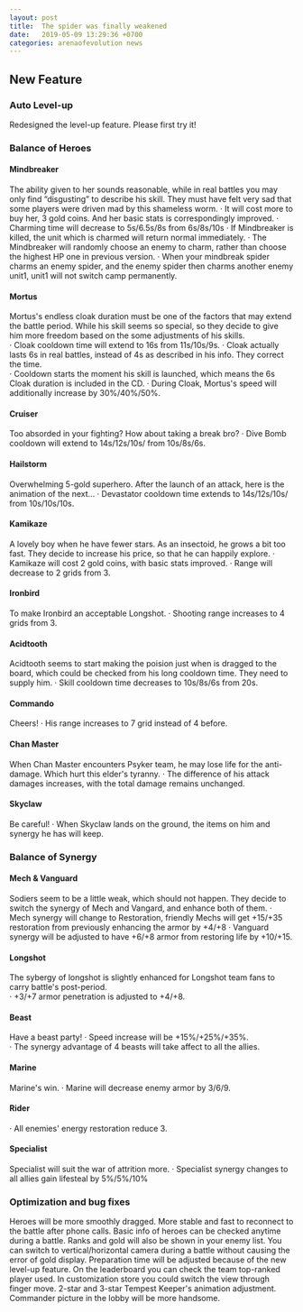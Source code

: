```yaml
---
layout: post
title:  The spider was finally weakened
date:   2019-05-09 13:29:36 +0700
categories: arenaofevolution news
---
```

## New Feature
 
### Auto Level-up
Redesigned the level-up feature. Please first try it!
 
### Balance of Heroes

#### Mindbreaker
 
The ability given to her sounds reasonable, while in real battles you may only find “disgusting” to describe his skill. They must have felt very sad that some players were driven mad by this shameless worm. 
· It will cost more to buy her, 3 gold coins. And her basic stats is correspondingly improved.
· Charming time will decrease to 5s/6.5s/8s from 6s/8s/10s
· If Mindbreaker is killed, the unit which is charmed will return normal immediately.
· The Mindbreaker will randomly choose an enemy to charm, rather than choose the highest HP one in previous version.
· When your mindbreak spider charms an enemy spider, and the enemy spider then charms another enemy unit1, unit1 will not switch camp permanently.
 
#### Mortus
Mortus's endless cloak duration must be one of the factors that may extend the battle period. While his skill seems so special, so they decide to give him more freedom based on the some adjustments of his skills.   
· Cloak cooldown time will extend to 16s from 11s/10s/9s.
· Cloak actually lasts 6s in real battles, instead of 4s as described in his info. They correct the time.  
· Cooldown starts the moment his skill is launched, which means the 6s Cloak duration is included in the CD.
· During Cloak, Mortus's speed will additionally increase by 30%/40%/50%.
 
#### Cruiser
Too absorded in your fighting? How about taking a break bro? 
· Dive Bomb cooldown will extend to 14s/12s/10s/ from 10s/8s/6s.
 
#### Hailstorm
Overwhelming 5-gold superhero. After the launch of an attack, here is the animation of the next... 
· Devastator cooldown time extends to 14s/12s/10s/ from 10s/10s/10s.
 
#### Kamikaze
A lovely boy when he have fewer stars. As an insectoid, he grows a bit too fast. They decide to increase his price, so that he can happily explore.
· Kamikaze will cost 2 gold coins, with basic stats improved.
· Range will decrease to 2 grids from 3.
 
#### Ironbird
To make Ironbird an acceptable Longshot.
· Shooting range increases to 4 grids from 3.
 
#### Acidtooth
Acidtooth seems to start making the poision just when is dragged to the board, which could be checked from his long cooldown time. They need to supply him. 
· Skill cooldown time decreases to 10s/8s/6s from 20s.
 
#### Commando
Cheers!
· His range increases to 7 grid instead of 4 before.
 
#### Chan Master
When Chan Master encounters Psyker team, he may lose life for the anti-damage. Which hurt this elder's tyranny.
· The difference of his attack damages increases, with the total damage remains unchanged.
 
#### Skyclaw
Be careful!
· When Skyclaw lands on the ground, the items on him and synergy he has will keep.
 
### Balance of Synergy
 
#### Mech & Vanguard
Sodiers seem to be a little weak, which should not happen. They decide to switch the synergy of Mech and Vangard, and enhance both of them.
· Mech synergy will change to Restoration, friendly Mechs will get +15/+35 restoration from previously enhancing the armor by +4/+8
· Vanguard synergy will be adjusted to have +6/+8 armor from restoring life by +10/+15.
 
#### Longshot
The sybergy of longshot is slightly enhanced for Longshot team fans to carry battle's post-period.  
· +3/+7 armor penetration is adjusted to +4/+8.
 
#### Beast
Have a beast party!
· Speed increase will be +15%/+25%/+35%.  
· The synergy advantage of 4 beasts will take affect to all the allies.
 
#### Marine
Marine's win.
·  Marine will decrease enemy armor by 3/6/9.
 
#### Rider
·  All enemies' energy restoration reduce 3.
 
#### Specialist
Specialist will suit the war of attrition more.
·  Specialist synergy changes to all allies gain lifesteal by 5%/5%/10%
 
 
### Optimization and bug fixes
 
Heroes will be more smoothly dragged.
More stable and fast to reconnect to the battle after phone calls.
Basic info of heroes can be checked anytime during a battle.
Ranks and gold will also be shown in your enemy list.
You can switch to vertical/horizontal camera during a battle without causing the error of gold display.
Preparation time will be adjusted because of the new level-up feature.
On the leaderboard you can check the team top-ranked player used.
In customization store you could switch the view through finger move. 
2-star and 3-star Tempest Keeper's animation adjustment.
Commander picture in the lobby will be more handsome.
